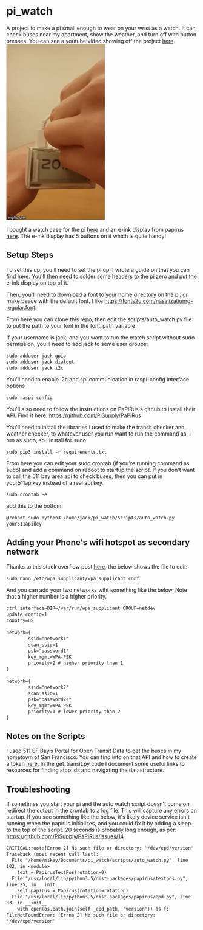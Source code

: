 # pi_watch
A project to make a pi small enough to wear on your wrist as a watch. It can check buses near my apartment, show the weather, and turn off with button presses. You can see a youtube video showing off the project [here](https://youtu.be/JhEXCvS3W6M).    
![pi_watch.gif](./pi_watch.gif)    

I bought a watch case for the pi [here](https://uk.pi-supply.com/products/papirus-zero-case) and an e-ink display from papirus [here](https://uk.pi-supply.com/products/papirus-zero-epaper-screen-phat-pi-zero?_pos=5&_sid=d0eb9502c&_ss=r). The e-ink display has 5 buttons on it which is quite handy!    

## Setup Steps
To set this up, you'll need to set the pi up. I wrote a guide on that you can find [here](https://github.com/MZandtheRaspberryPi/pi_headless_setup). You'll then need to solder some headers to the pi zero and put the e-ink display on top of it.

Then, you'll need to download a font to your home directory on the pi, or make peace with the default font. I like https://fonts2u.com/nasalizationrg-regular.font.    

From here you can clone this repo, then edit the scripts/auto_watch.py file to put the path to your font in the font_path variable.    

If your username is jack, and you want to run the watch script without sudo permission, you'll need to add jack to some user groups:
```
sudo adduser jack gpio
sudo adduser jack dialout
sudo adduser jack i2c
```    

You'll need to enable i2c and spi communication in raspi-config interface options
```
sudo raspi-config
```     

You'll also need to follow the instructions on PaPiRus's github to install their API. Find it here: https://github.com/PiSupply/PaPiRus    

You'll need to install the libraries I used to make the transit checker and weather checker, to whatever user you run want to run the command as. I run as sudo, so I install for sudo.
```
sudo pip3 install -r requirements.txt
```    

From here you can edit your sudo crontab (if you're running command as sudo) and add a command on reboot to startup the script. If you don't want to call the 511 bay area api to check buses, then you can put in your511apikey instead of a real api key.    
```
sudo crontab -e
```    
add this to the bottom:
```
@reboot sudo python3 /home/jack/pi_watch/scripts/auto_watch.py your511apikey
```     

## Adding your Phone's wifi hotspot as secondary network
Thanks to this stack overflow post [here](https://raspberrypi.stackexchange.com/questions/58304/how-to-set-wifi-network-priority), the below shows the file to edit:
```
sudo nano /etc/wpa_supplicant/wpa_supplicant.conf
```    

And you can add your two networks wiht something like the below. Note that a higher number is a higher priority.
```
ctrl_interface=DIR=/var/run/wpa_supplicant GROUP=netdev
update_config=1
country=US

network={
        ssid="network1"
        scan_ssid=1
        psk="password1"
        key_mgmt=WPA-PSK
        priority=2 # higher priority than 1
}

network={
        ssid="network2"
        scan_ssid=1
        psk="password2!"
        key_mgmt=WPA-PSK
        priority=1 # lower priority than 2
}

```

## Notes on the Scripts
I used 511 SF Bay’s Portal for Open Transit Data to get the buses in my hometown of San Francisco. You can find info on that API and how to create a token [here](https://511.org/open-data/transit). In the get_transit.py code I document some useful links to resources for finding stop ids and navigating the datastructure. 

## Troubleshooting
If sometimes you start your pi and the auto watch script doesn't come on, redirect the output in the crontab to a log file. This will capture any errors on startup. If you see something like the below, it's likely device service isn't running when the papirus initializes, and you could fix it by adding a sleep to the top of the script. 20 seconds is probably long enough, as per: https://github.com/PiSupply/PaPiRus/issues/14
```
CRITICAL:root:[Errno 2] No such file or directory: '/dev/epd/version'
Traceback (most recent call last):
  File "/home/mikey/Documents/pi_watch/scripts/auto_watch.py", line 102, in <module>
    text = PapirusTextPos(rotation=0)
  File "/usr/local/lib/python3.5/dist-packages/papirus/textpos.py", line 25, in __init__
    self.papirus = Papirus(rotation=rotation)
  File "/usr/local/lib/python3.5/dist-packages/papirus/epd.py", line 83, in __init__
    with open(os.path.join(self._epd_path, 'version')) as f:
FileNotFoundError: [Errno 2] No such file or directory: '/dev/epd/version'
```
